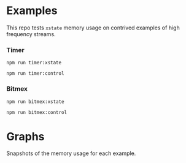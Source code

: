 # Examples

This repo tests `xstate` memory usage on contrived examples of high frequency streams.

### Timer

`npm run timer:xstate`

`npm run timer:control`

### Bitmex

`npm run bitmex:xstate`

`npm run bitmex:control`

# Graphs

Snapshots of the memory usage for each example.
